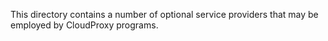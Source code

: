This directory contains a number of optional service providers that may be employed by
CloudProxy programs.
